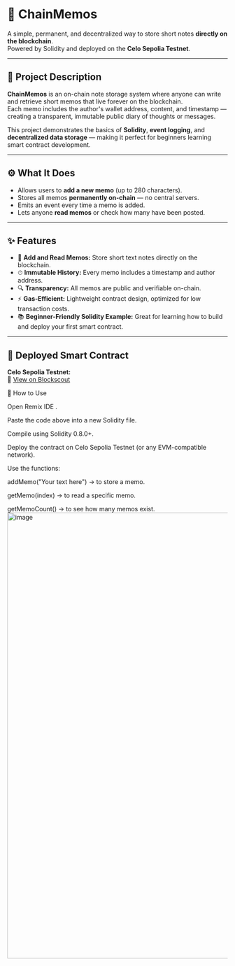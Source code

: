 # 🧠 ChainMemos

A simple, permanent, and decentralized way to store short notes **directly on the blockchain**.  
Powered by Solidity and deployed on the **Celo Sepolia Testnet**.

---

## 📜 Project Description

**ChainMemos** is an on-chain note storage system where anyone can write and retrieve short memos that live forever on the blockchain.  
Each memo includes the author's wallet address, content, and timestamp — creating a transparent, immutable public diary of thoughts or messages.

This project demonstrates the basics of **Solidity**, **event logging**, and **decentralized data storage** — making it perfect for beginners learning smart contract development.

---

## ⚙️ What It Does

- Allows users to **add a new memo** (up to 280 characters).  
- Stores all memos **permanently on-chain** — no central servers.  
- Emits an event every time a memo is added.  
- Lets anyone **read memos** or check how many have been posted.

---

## ✨ Features

- 🧾 **Add and Read Memos:** Store short text notes directly on the blockchain.  
- ⏱ **Immutable History:** Every memo includes a timestamp and author address.  
- 🔍 **Transparency:** All memos are public and verifiable on-chain.  
- ⚡ **Gas-Efficient:** Lightweight contract design, optimized for low transaction costs.  
- 📚 **Beginner-Friendly Solidity Example:** Great for learning how to build and deploy your first smart contract.

---

## 🚀 Deployed Smart Contract

**Celo Sepolia Testnet:**  
🔗 [View on Blockscout](https://celo-sepolia.blockscout.com/tx/0x393d4f76f00e7375292656cc0790691f77449b31dbca1ea744e3cee46360c226)


🧩 How to Use

Open Remix IDE
.

Paste the code above into a new Solidity file.

Compile using Solidity 0.8.0+.

Deploy the contract on Celo Sepolia Testnet (or any EVM-compatible network).

Use the functions:

addMemo("Your text here") → to store a memo.

getMemo(index) → to read a specific memo.

getMemoCount() → to see how many memos exist.
<img width="1920" height="1020" alt="image" src="https://github.com/user-attachments/assets/22229294-88c0-4663-869c-008e996efabb" />
